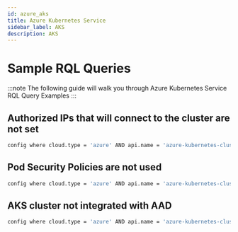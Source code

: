 ```yaml
---
id: azure_aks
title: Azure Kubernetes Service
sidebar_label: AKS
description: AKS
---
```


# Sample RQL Queries

:::note
The following guide will walk you through Azure Kubernetes Service RQL Query Examples
:::

## Authorized IPs that will connect to the cluster are not set

```bash
config where cloud.type = 'azure' AND api.name = 'azure-kubernetes-cluster' AND json.rule = properties.apiServerAuthorizedIPRanges does not exist or properties.apiServerAuthorizedIPRanges is empty
```
## Pod Security Policies are not used

```bash
config where cloud.type = 'azure' AND api.name = 'azure-kubernetes-cluster' AND json.rule = properties.enablePodSecurityPolicy does not exist or properties.enablePodSecurityPolicy is false
```

## AKS cluster not integrated with AAD

```bash
config where cloud.type = 'azure' AND api.name = 'azure-kubernetes-cluster' AND json.rule = properties.aadProfile exists
```